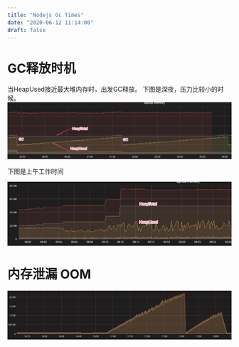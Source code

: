 ```yaml
---
title: "Nodejs Gc Times"
date: "2020-06-12 11:14:00"
draft: false
---
```


# GC释放时机
当HeapUsed接近最大堆内存时，出发GC释放。 下图是深夜，压力比较小的时候。
![](2022-10-29-10-56-20.png)

下图是上午工作时间

![](2022-10-29-10-56-42.png)

# 内存泄漏 OOM

![](2022-10-29-10-56-53.png)